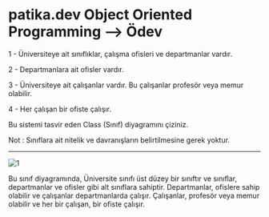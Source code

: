 # patika.dev   Object Oriented Programming --> Ödev
1 - Üniversiteye ait sınıflıklar, çalışma ofisleri ve departmanlar vardır.

2 - Departmanlara ait ofisler vardır.

3 - Üniversiteye ait çalışanlar vardır. Bu çalışanlar profesör veya memur olabilir.

4 - Her çalışan bir ofiste çalışır.

Bu sistemi tasvir eden Class (Sınıf) diyagramını çiziniz.

Not : Sınıflara ait nitelik ve davranışların belirtilmesine gerek yoktur.

--------------------------------------------------------------------------------------
![1](https://user-images.githubusercontent.com/69516827/219970962-cf83e311-2b34-41e7-acb5-a80be300deb2.jpg)



Bu sınıf diyagramında, Üniversite sınıfı üst düzey bir sınıftır ve sınıflar, departmanlar ve ofisler gibi alt sınıflara sahiptir. Departmanlar, ofislere sahip olabilir ve çalışanlar departmanlarda çalışır. Çalışanlar, profesör veya memur olabilir ve her bir çalışan, bir ofiste çalışır.

